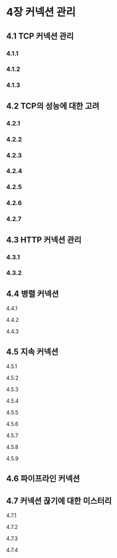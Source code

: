 # 4장 커넥션 관리

## 4.1 TCP 커넥션 관리

### 4.1.1

### 4.1.2

### 4.1.3

## 4.2 TCP의 성능에 대한 고려

### 4.2.1

### 4.2.2

### 4.2.3

### 4.2.4

### 4.2.5

### 4.2.6

### 4.2.7

## 4.3 HTTP 커넥션 관리

### 4.3.1

### 4.3.2

## 4.4 병렬 커넥션

4.4.1

4.4.2

4.4.3

## 4.5 지속 커넥션

4.5.1

4.5.2

4.5.3

4.5.4

4.5.5

4.5.6

4.5.7

4.5.8

4.5.9

## 4.6 파이프라인 커넥션

## 4.7 커넥션 끊기에 대한 미스터리

4.7.1

4.7.2

4.7.3

4.7.4
